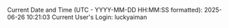 Current Date and Time (UTC - YYYY-MM-DD HH:MM:SS formatted): 2025-06-26 10:21:03
Current User's Login: luckyaiman
